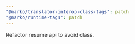 ```yaml
---
"@marko/translator-interop-class-tags": patch
"@marko/runtime-tags": patch
---
```


Refactor resume api to avoid class.
